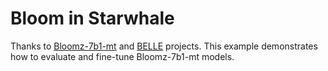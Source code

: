 # Bloom in Starwhale

Thanks to [Bloomz-7b1-mt](https://huggingface.co/bigscience/bloomz-7b1-mt) and  [BELLE](https://github.com/LianjiaTech/BELLE) projects. This example demonstrates how to evaluate and fine-tune Bloomz-7b1-mt models.